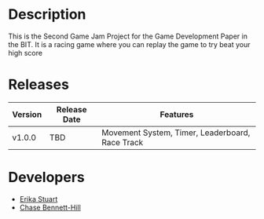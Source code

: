 # Description 
This is the Second Game Jam Project for the Game Development Paper in the BIT.
It is a racing game where you can replay the game to try beat your high score
# Releases
| Version | Release Date | Features |
|---------|-------------|---------------|
| v1.0.0 | TBD | Movement System, Timer, Leaderboard, Race Track |

# Developers
- [Erika Stuart](https://github.com/erokasyuart) 
- [Chase Bennett-Hill](https://github.com/ChaseBENNC9)
